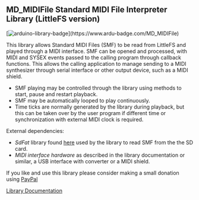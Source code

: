 ## MD_MIDIFile Standard MIDI File Interpreter Library (LittleFS version)

[![arduino-library-badge](https://www.ardu-badge.com/badge/MD_MIDIFile.svg?)](https://www.ardu-badge.com/MD_MIDIFile)

This library allows Standard MIDI Files (SMF) to be read from LittleFS and played through a MIDI interface. SMF can be opened and processed, with MIDI and SYSEX events passed to the calling program through callback functions. This allows the calling application to manage sending to a MIDI synthesizer through serial interface or other output device, such as a MIDI shield. 
* SMF playing may be controlled through the library using methods to start, pause and restart playback. 
* SMF may be automatically looped to play continuously. 
* Time ticks are normally generated by the library during playback, but this can be taken over by the user program if different time or synchronization with external MIDI clock is required.

External dependencies:
* *SdFat* library found [here](https://github.com/greiman?tab=repositories) used by the library to read SMF from the the SD card.
* *MIDI interface hardware* as described in the library documentation or similar, a USB interface with converter or a MIDI shield.

If you like and use this library please consider making a small donation using [PayPal](https://paypal.me/MajicDesigns/4USD)

[Library Documentation](https://majicdesigns.github.io/MD_MIDIFile/)
